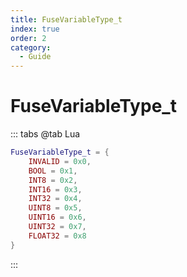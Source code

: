 ```yaml
---
title: FuseVariableType_t
index: true
order: 2
category:
  - Guide
---
```


# FuseVariableType_t
::: tabs
@tab Lua
```lua
FuseVariableType_t = {
    INVALID = 0x0,
    BOOL = 0x1,
    INT8 = 0x2,
    INT16 = 0x3,
    INT32 = 0x4,
    UINT8 = 0x5,
    UINT16 = 0x6,
    UINT32 = 0x7,
    FLOAT32 = 0x8
}
```
:::